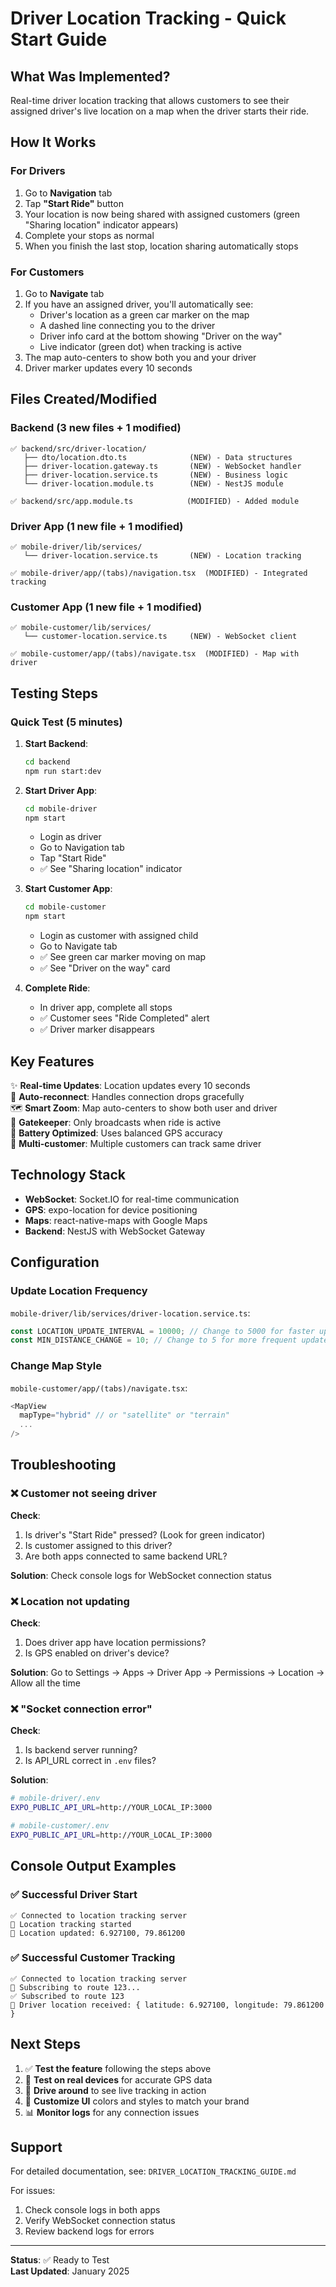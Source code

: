 # Driver Location Tracking - Quick Start Guide

## What Was Implemented?

Real-time driver location tracking that allows customers to see their assigned driver's live location on a map when the driver starts their ride.

## How It Works

### For Drivers
1. Go to **Navigation** tab
2. Tap **"Start Ride"** button
3. Your location is now being shared with assigned customers (green "Sharing location" indicator appears)
4. Complete your stops as normal
5. When you finish the last stop, location sharing automatically stops

### For Customers
1. Go to **Navigate** tab
2. If you have an assigned driver, you'll automatically see:
   - Driver's location as a green car marker on the map
   - A dashed line connecting you to the driver
   - Driver info card at the bottom showing "Driver on the way"
   - Live indicator (green dot) when tracking is active
3. The map auto-centers to show both you and your driver
4. Driver marker updates every 10 seconds

## Files Created/Modified

### Backend (3 new files + 1 modified)
```
✅ backend/src/driver-location/
   ├── dto/location.dto.ts              (NEW) - Data structures
   ├── driver-location.gateway.ts       (NEW) - WebSocket handler
   ├── driver-location.service.ts       (NEW) - Business logic
   └── driver-location.module.ts        (NEW) - NestJS module

✅ backend/src/app.module.ts            (MODIFIED) - Added module
```

### Driver App (1 new file + 1 modified)
```
✅ mobile-driver/lib/services/
   └── driver-location.service.ts       (NEW) - Location tracking

✅ mobile-driver/app/(tabs)/navigation.tsx  (MODIFIED) - Integrated tracking
```

### Customer App (1 new file + 1 modified)
```
✅ mobile-customer/lib/services/
   └── customer-location.service.ts     (NEW) - WebSocket client

✅ mobile-customer/app/(tabs)/navigate.tsx  (MODIFIED) - Map with driver
```

## Testing Steps

### Quick Test (5 minutes)

1. **Start Backend**:
   ```bash
   cd backend
   npm run start:dev
   ```

2. **Start Driver App**:
   ```bash
   cd mobile-driver
   npm start
   ```
   - Login as driver
   - Go to Navigation tab
   - Tap "Start Ride"
   - ✅ See "Sharing location" indicator

3. **Start Customer App**:
   ```bash
   cd mobile-customer
   npm start
   ```
   - Login as customer with assigned child
   - Go to Navigate tab
   - ✅ See green car marker moving on map
   - ✅ See "Driver on the way" card

4. **Complete Ride**:
   - In driver app, complete all stops
   - ✅ Customer sees "Ride Completed" alert
   - ✅ Driver marker disappears

## Key Features

✨ **Real-time Updates**: Location updates every 10 seconds  
🔄 **Auto-reconnect**: Handles connection drops gracefully  
🗺️ **Smart Zoom**: Map auto-centers to show both user and driver  
🎯 **Gatekeeper**: Only broadcasts when ride is active  
🔋 **Battery Optimized**: Uses balanced GPS accuracy  
👥 **Multi-customer**: Multiple customers can track same driver  

## Technology Stack

- **WebSocket**: Socket.IO for real-time communication
- **GPS**: expo-location for device positioning
- **Maps**: react-native-maps with Google Maps
- **Backend**: NestJS with WebSocket Gateway

## Configuration

### Update Location Frequency
`mobile-driver/lib/services/driver-location.service.ts`:
```typescript
const LOCATION_UPDATE_INTERVAL = 10000; // Change to 5000 for faster updates
const MIN_DISTANCE_CHANGE = 10; // Change to 5 for more frequent updates
```

### Change Map Style
`mobile-customer/app/(tabs)/navigate.tsx`:
```typescript
<MapView
  mapType="hybrid" // or "satellite" or "terrain"
  ...
/>
```

## Troubleshooting

### ❌ Customer not seeing driver
**Check**:
1. Is driver's "Start Ride" pressed? (Look for green indicator)
2. Is customer assigned to this driver?
3. Are both apps connected to same backend URL?

**Solution**: Check console logs for WebSocket connection status

### ❌ Location not updating
**Check**:
1. Does driver app have location permissions?
2. Is GPS enabled on driver's device?

**Solution**: Go to Settings → Apps → Driver App → Permissions → Location → Allow all the time

### ❌ "Socket connection error"
**Check**:
1. Is backend server running?
2. Is API_URL correct in `.env` files?

**Solution**: 
```bash
# mobile-driver/.env
EXPO_PUBLIC_API_URL=http://YOUR_LOCAL_IP:3000

# mobile-customer/.env  
EXPO_PUBLIC_API_URL=http://YOUR_LOCAL_IP:3000
```

## Console Output Examples

### ✅ Successful Driver Start
```
✅ Connected to location tracking server
📍 Location tracking started
📍 Location updated: 6.927100, 79.861200
```

### ✅ Successful Customer Tracking
```
✅ Connected to location tracking server
📡 Subscribing to route 123...
✅ Subscribed to route 123
📍 Driver location received: { latitude: 6.927100, longitude: 79.861200 }
```

## Next Steps

1. ✅ **Test the feature** following the steps above
2. 📱 **Test on real devices** for accurate GPS data
3. 🚗 **Drive around** to see live tracking in action
4. 🎨 **Customize UI** colors and styles to match your brand
5. 📊 **Monitor logs** for any connection issues

## Support

For detailed documentation, see: `DRIVER_LOCATION_TRACKING_GUIDE.md`

For issues:
1. Check console logs in both apps
2. Verify WebSocket connection status
3. Review backend logs for errors

---

**Status**: ✅ Ready to Test  
**Last Updated**: January 2025
